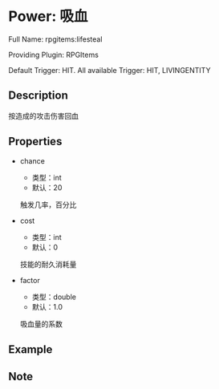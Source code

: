 # Power: 吸血

<!-- 本文件是通过游戏内 `/rpgitem gen-wiki` 命令生成的。 -->
<!-- 请只在对应的 "beginCustomXXXX" 与 "endCustomXXXX" 间编辑。  -->
<!-- 如果您想修改技能或其属性的描述， -->
<!-- 请修改 "resources/lang/zh_CN.yml" 中对应的项。 -->

Full Name: rpgitems:lifesteal

Providing Plugin: RPGItems

Default Trigger: HIT. All available Trigger: HIT, LIVINGENTITY


<!-- beginCustomHeader -->
<!-- endCustomHeader -->

## Description

按造成的攻击伤害回血
<!-- beginCustomDescription -->
<!-- endCustomDescription -->

## Properties

* chance

  * 类型：int
  * 默认：20

  触发几率，百分比

* cost

  * 类型：int
  * 默认：0

  技能的耐久消耗量

* factor

  * 类型：double
  * 默认：1.0

  吸血量的系数


<!-- beginCustomProperties -->
<!-- endCustomProperties -->

## Example

<!-- beginCustomExample -->
<!-- endCustomExample -->

## Note

<!-- beginCustomNote -->
<!-- endCustomNote -->